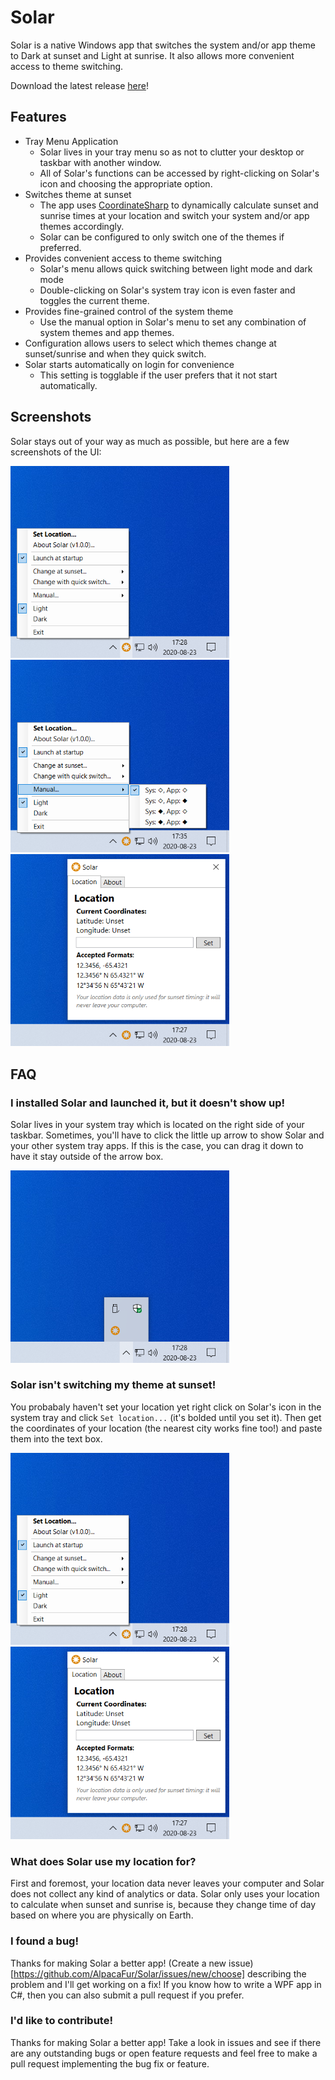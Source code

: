 # Solar

Solar is a native Windows app that switches the system and/or app theme to Dark at sunset and Light at sunrise. It also allows more convenient access to theme switching.

Download the latest release [here](https://github.com/AlpacaFur/Solar/releases/tag/v1.0.0)!

## Features
- Tray Menu Application
  - Solar lives in your tray menu so as not to clutter your desktop or taskbar with another window.
  - All of Solar's functions can be accessed by right-clicking on Solar's icon and choosing the appropriate option.
- Switches theme at sunset
  - The app uses [CoordinateSharp](https://github.com/Tronald/CoordinateSharp) to dynamically calculate sunset and sunrise times at your location and switch your system and/or app themes accordingly.
  - Solar can be configured to only switch one of the themes if preferred.
- Provides convenient access to theme switching
  - Solar's menu allows quick switching between light mode and dark mode
  - Double-clicking on Solar's system tray icon is even faster and toggles the current theme.
- Provides fine-grained control of the system theme
  - Use the manual option in Solar's menu to set any combination of system themes and app themes.
- Configuration allows users to select which themes change at sunset/sunrise and when they quick switch. 
- Solar starts automatically on login for convenience
  - This setting is togglable if the user prefers that it not start automatically.
  
## Screenshots
Solar stays out of your way as much as possible, but here are a few screenshots of the UI:

<img src="Readme_Images/icon_menu.png" alt="The icon menu" width="350px"/><img src="Readme_Images/manual_menu.png" alt="The manual submenu" width="350px"/><img src="Readme_Images/location_menu.png" alt="The location window" width="350px"/>

## FAQ
### I installed Solar and launched it, but it doesn't show up!
Solar lives in your system tray which is located on the right side of your taskbar. Sometimes, you'll have to click the little up arrow to show Solar and your other system tray apps. If this is the case, you can drag it down to have it stay outside of the arrow box.

<img src="Readme_Images/hidden_icon.png" alt="Sometimes the icon hides within the system tray arrow" width="350px"/> 

### Solar isn't switching my theme at sunset!
You probabaly haven't set your location yet right click on Solar's icon in the system tray and click `Set location...` (it's bolded until you set it). Then get the coordinates of your location (the nearest city works fine too!) and paste them into the text box. 

<img src="Readme_Images/icon_menu.png" alt="Open up the icon menu" width="350px"/><img src="Readme_Images/location_menu.png" alt="Then click on Set Location..." width="350px"/> 

### What does Solar use my location for?
First and foremost, your location data never leaves your computer and Solar does not collect any kind of analytics or data. Solar only uses your location to calculate when sunset and sunrise is, because they change time of day based on where you are physically on Earth.

### I found a bug!
Thanks for making Solar a better app! (Create a new issue)[https://github.com/AlpacaFur/Solar/issues/new/choose] describing the problem and I'll get working on a fix! If you know how to write a WPF app in C#, then you can also submit a pull request if you prefer.

### I'd like to contribute!
Thanks for making Solar a better app! Take a look in issues and see if there are any outstanding bugs or open feature requests and feel free to make a pull request implementing the bug fix or feature.
